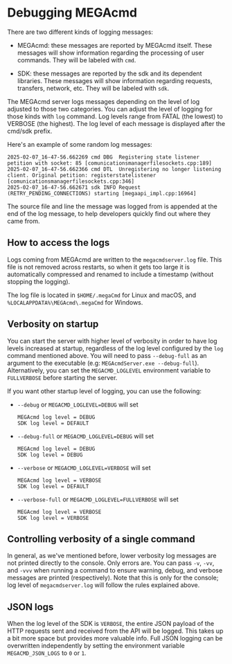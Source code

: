 # Debugging MEGAcmd

There are two different kinds of logging messages:
- MEGAcmd: these messages are reported by MEGAcmd itself. These messages will show information regarding the processing of user commands. They will be labeled with `cmd`.

- SDK: these messages are reported by the sdk and its dependent libraries. These messages will show information regarding requests, transfers, network, etc. They will be labeled with `sdk`.

The MEGAcmd server logs messages depending on the level of log adjusted to those two categories. You can adjust the level of logging for those kinds with `log` command. Log levels range from FATAL (the lowest) to VERBOSE (the highest). The log level of each message is displayed after the cmd/sdk prefix.

Here's an example of some random log messages:
```
2025-02-07_16-47-56.662269 cmd DBG  Registering state listener petition with socket: 85 [comunicationsmanagerfilesockets.cpp:189]
2025-02-07_16-47-56.662366 cmd DTL  Unregistering no longer listening client. Original petition: registerstatelistener [comunicationsmanagerfilesockets.cpp:346]
2025-02-07_16-47-56.662671 sdk INFO Request (RETRY_PENDING_CONNECTIONS) starting [megaapi_impl.cpp:16964]
```
The source file and line the message was logged from is appended at the end of the log message, to help developers quickly find out where they came from.


## How to access the logs

Logs coming from MEGAcmd are written to the `megacmdserver.log` file. This file is not removed across restarts, so when it gets too large it is automatically compressed and renamed to include a timestamp (without stopping the logging).

The log file is located in `$HOME/.megaCmd` for Linux and macOS, and `%LOCALAPPDATA%\MEGAcmd\.megaCmd` for Windows.

## Verbosity on startup

You can start the server with higher level of verbosity in order to have log levels increased at startup, regardless of the log level configured by the `log` command mentioned above.
You will need to pass `--debug-full` as an argument to the executable (e.g: `MEGAcmdServer.exe --debug-full`). Alternatively, you can set the `MEGACMD_LOGLEVEL` environment variable to `FULLVERBOSE` before starting the server.

If you want other startup level of logging, you can use the following:
* `--debug` or `MEGACMD_LOGLEVEL=DEBUG` will set
    ```
    MEGAcmd log level = DEBUG
    SDK log level = DEFAULT
    ```

* `--debug-full` or `MEGACMD_LOGLEVEL=DEBUG` will set
    ```
    MEGAcmd log level = DEBUG
    SDK log level = DEBUG
    ```

* `--verbose` or `MEGACMD_LOGLEVEL=VERBOSE` will set
    ```
    MEGAcmd log level = VERBOSE
    SDK log level = DEFAULT
    ```

* `--verbose-full` or `MEGACMD_LOGLEVEL=FULLVERBOSE` will set
    ```
    MEGAcmd log level = VERBOSE
    SDK log level = VERBOSE
    ```

## Controlling verbosity of a single command
In general, as we've mentioned before, lower verbosity log messages are not printed directly to the console. Only errors are. You can pass `-v`, `-vv`, and `-vvv` when running a command to ensure warning, debug, and verbose messages are printed (respectively). Note that this is only for the console; log level of `megacmdserver.log` will follow the rules explained above.

## JSON logs
When the log level of the SDK is `VERBOSE`, the entire JSON payload of the HTTP requests sent and received from the API will be logged. This takes up a bit more space but provides more valuable info. Full JSON logging can be overwritten independently by setting the environment variable `MEGACMD_JSON_LOGS` to `0` or `1`.
